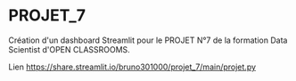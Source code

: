 # PROJET_7
Création d'un dashboard Streamlit pour le PROJET N°7 de la formation Data Scientist d'OPEN CLASSROOMS.

Lien https://share.streamlit.io/bruno301000/projet_7/main/projet.py
